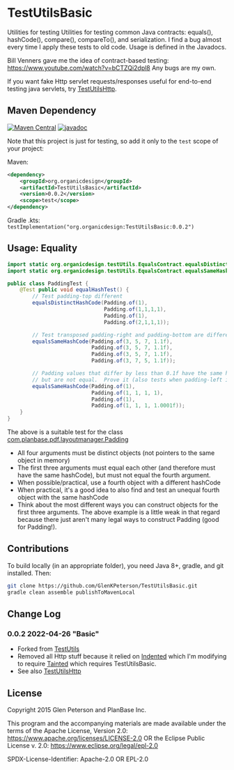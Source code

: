 # TestUtilsBasic
Utilities for testing Utilities for testing common Java contracts: equals(), hashCode(), compare(), compareTo(), and serialization.
I find a bug almost every time I apply these tests to old code.  Usage is defined in the Javadocs.

Bill Venners gave me the idea of contract-based testing:
https://www.youtube.com/watch?v=bCTZQi2dpl8
Any bugs are my own.

If you want fake Http servlet requests/responses useful for end-to-end testing java servlets, try [TestUtilsHttp](https://github.com/GlenKPeterson/TestUtilsHttp).

## Maven Dependency
[![Maven Central](https://maven-badges.herokuapp.com/maven-central/org.organicdesign/TestUtilsBasic/badge.svg)](https://maven-badges.herokuapp.com/maven-central/org.organicdesign/TestUtilsBasic)
[![javadoc](https://javadoc.io/badge2/org.organicdesign/TestUtilsBasic/javadoc.svg)](https://javadoc.io/doc/org.organicdesign/TestUtilsBasic)

Note that this project is just for testing, so add it only to the `test` scope of your project:

Maven:
```xml
<dependency>
	<groupId>org.organicdesign</groupId>
	<artifactId>TestUtilsBasic</artifactId>
	<version>0.0.2</version>
	<scope>test</scope>
</dependency>
```

Gradle .kts: `testImplementation("org.organicdesign:TestUtilsBasic:0.0.2")`

## Usage: Equality
```java
import static org.organicdesign.testUtils.EqualsContract.equalsDistinctHashCode;
import static org.organicdesign.testUtils.EqualsContract.equalsSameHashCode;

public class PaddingTest {
    @Test public void equalHashTest() {
        // Test padding-top different
        equalsDistinctHashCode(Padding.of(1),
                               Padding.of(1,1,1,1),
                               Padding.of(1),
                               Padding.of(2,1,1,1));

        // Test transposed padding-right and padding-bottom are different (but have same hashcode)
        equalsSameHashCode(Padding.of(3, 5, 7, 1.1f),
                           Padding.of(3, 5, 7, 1.1f),
                           Padding.of(3, 5, 7, 1.1f),
                           Padding.of(3, 7, 5, 1.1f));

        // Padding values that differ by less than 0.1f have the same hashcode
        // but are not equal.  Prove it (also tests when padding-left is different):
        equalsSameHashCode(Padding.of(1),
                           Padding.of(1, 1, 1, 1),
                           Padding.of(1),
                           Padding.of(1, 1, 1, 1.0001f));
    }
}
```

The above is a suitable test for the class [com.planbase.pdf.layoutmanager.Padding](https://github.com/GlenKPeterson/PdfLayoutManager/blob/master/src/main/java/com/planbase/pdf/layoutmanager/Padding.java)

* All four arguments must be distinct objects (not pointers to the same object in memory)
* The first three arguments must equal each other (and therefore must have the same hashCode), but must not equal the fourth argument.
* When possible/practical, use a fourth object with a different hashCode
* When practical, it's a good idea to also find and test an unequal fourth object with the same hashCode
* Think about the most different ways you can construct objects for the first three arguments.  The above example is a little weak in that regard because there just aren't many legal ways to construct Padding (good for Padding!).


## Contributions
To build locally (in an appropriate folder), you need Java 8+, gradle, and git installed.  Then:
```bash
git clone https://github.com/GlenKPeterson/TestUtilsBasic.git
gradle clean assemble publishToMavenLocal
```

## Change Log

### 0.0.2 2022-04-26 "Basic"
- Forked from [TestUtils](https://github.com/GlenKPeterson/TestUtils)
- Removed all Http stuff because it relied on [Indented](https://github.com/GlenKPeterson/Indented)
  which I'm modifying to require [Tainted](https://github.com/GlenKPeterson/Tainted) which requires
  TestUtilsBasic.
- See also [TestUtilsHttp](https://github.com/GlenKPeterson/TestUtilsHttp)

## License
Copyright 2015 Glen Peterson and PlanBase Inc.

This program and the accompanying materials are made available under the
terms of the Apache License, Version 2.0:
https://www.apache.org/licenses/LICENSE-2.0
OR the Eclipse Public License v. 2.0:
https://www.eclipse.org/legal/epl-2.0

SPDX-License-Identifier: Apache-2.0 OR EPL-2.0